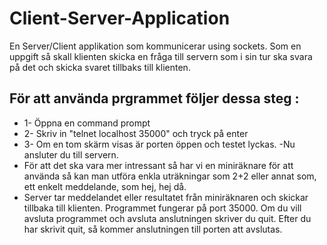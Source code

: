 # Client-Server-Application

En Server/Client applikation som kommunicerar using sockets. Som en uppgift så skall klienten skicka en fråga till servern 
som i sin tur ska svara på det och skicka svaret tillbaks till klienten.
## För att använda prgrammet följer dessa steg : 
- 1- Öppna en  command prompt
- 2- Skriv in "telnet localhost 35000" och tryck på enter
- 3- Om en tom skärm visas är porten öppen och testet lyckas.
-Nu ansluter du till servern. 
- För att det ska vara mer intressant så har vi en miniräknare för att använda så kan man utföra enkla uträkningar som 2+2 eller annat som, ett enkelt meddelande, som hej, hej då. 
- Server tar meddelandet eller resultatet från miniräknaren och skickar tillbaka till klienten. Programmet fungerar på port 35000. 
Om du vill avsluta programmet och avsluta anslutningen skriver du quit. Efter du har skrivit quit, så kommer anslutningen till porten att avslutas.
